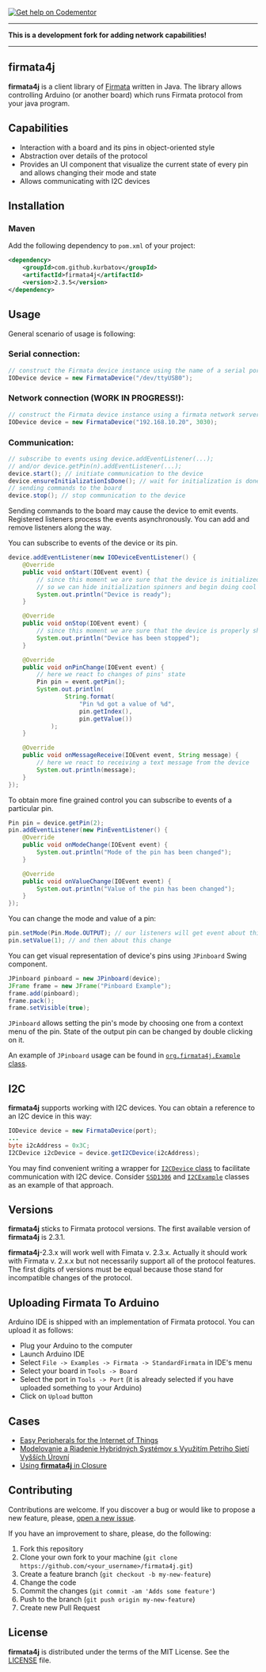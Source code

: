 [![Get help on Codementor](https://cdn.codementor.io/badges/get_help_github.svg)](https://www.codementor.io/olegkurbatov?utm_source=github&utm_medium=button&utm_term=olegkurbatov&utm_campaign=github)

  
___
__This is a development fork for adding network capabilities!__
___

## firmata4j
**firmata4j** is a client library of [Firmata](https://github.com/firmata/protocol)
written in Java. The library allows controlling Arduino (or another board) which
runs Firmata protocol from your java program.


## Capabilities
- Interaction with a board and its pins in object-oriented style
- Abstraction over details of the protocol
- Provides an UI component that visualize the current state of every pin and
allows changing their mode and state
- Allows communicating with I2C devices

## Installation

### Maven
Add the following dependency to `pom.xml` of your project:

```xml
<dependency>
    <groupId>com.github.kurbatov</groupId>
    <artifactId>firmata4j</artifactId>
    <version>2.3.5</version>
</dependency>
```

## Usage
General scenario of usage is following:
### Serial connection:
```java
// construct the Firmata device instance using the name of a serial port (eg. via usb/serial adapter)
IODevice device = new FirmataDevice("/dev/ttyUSB0");
```
### Network connection (WORK IN PROGRESS!):
```java
// construct the Firmata device instance using a firmata network server (eg. via wifi)
IODevice device = new FirmataDevice("192.168.10.20", 3030);
```

### Communication:
```java
// subscribe to events using device.addEventListener(...);
// and/or device.getPin(n).addEventListener(...);
device.start(); // initiate communication to the device
device.ensureInitializationIsDone(); // wait for initialization is done
// sending commands to the board
device.stop(); // stop communication to the device
```

Sending commands to the board may cause the device to emit events.
Registered listeners process the events asynchronously. You can add and remove
listeners along the way.

You can subscribe to events of the device or its pin.

```java
device.addEventListener(new IODeviceEventListener() {
    @Override
    public void onStart(IOEvent event) {
        // since this moment we are sure that the device is initialized
        // so we can hide initialization spinners and begin doing cool stuff
        System.out.println("Device is ready");
    }

    @Override
    public void onStop(IOEvent event) {
        // since this moment we are sure that the device is properly shut down
        System.out.println("Device has been stopped");
    }

    @Override
    public void onPinChange(IOEvent event) {
        // here we react to changes of pins' state
        Pin pin = event.getPin();
        System.out.println(
                String.format(
                    "Pin %d got a value of %d",
                    pin.getIndex(),
                    pin.getValue())
            );
    }

    @Override
    public void onMessageReceive(IOEvent event, String message) {
        // here we react to receiving a text message from the device
        System.out.println(message);
    }
});
```

To obtain more fine grained control you can subscribe to events of a particular
pin.

```java
Pin pin = device.getPin(2);
pin.addEventListener(new PinEventListener() {
    @Override
    public void onModeChange(IOEvent event) {
        System.out.println("Mode of the pin has been changed");
    }

    @Override
    public void onValueChange(IOEvent event) {
        System.out.println("Value of the pin has been changed");
    }
});
```

You can change the mode and value of a pin:

```java
pin.setMode(Pin.Mode.OUTPUT); // our listeners will get event about this change
pin.setValue(1); // and then about this change
```

You can get visual representation of device's pins using `JPinboard` Swing component.

```java
JPinboard pinboard = new JPinboard(device);
JFrame frame = new JFrame("Pinboard Example");
frame.add(pinboard);
frame.pack();
frame.setVisible(true);
```

`JPinboard` allows setting the pin's mode by choosing one from a context menu of
the pin. State of the output pin can be changed by double clicking on it.

An example of `JPinboard` usage can be found in
[`org.firmata4j.Example` class](https://github.com/kurbatov/firmata4j/blob/master/src/main/java/org/firmata4j/Example.java).

## I2C
**firmata4j** supports working with I2C devices. You can obtain a reference to
an I2C device in this way:

```java
IODevice device = new FirmataDevice(port);
...
byte i2cAddress = 0x3C;
I2CDevice i2cDevice = device.getI2CDevice(i2cAddress);
```

You may find convenient writing a wrapper for [`I2CDevice` class](https://github.com/kurbatov/firmata4j/blob/master/src/main/java/org/firmata4j/I2CDevice.java)
to facilitate communication with I2C device. Consider [`SSD1306`](https://github.com/kurbatov/firmata4j/blob/master/src/main/java/org/firmata4j/ssd1306/SSD1306.java)
and [`I2CExample`](https://github.com/kurbatov/firmata4j/blob/master/src/main/java/org/firmata4j/I2CExample.java)
classes as an example of that approach.

## Versions
**firmata4j** sticks to Firmata protocol versions. The first available version
of **firmata4j** is 2.3.1.

**firmata4j**-2.3.x will work well with Fimata v. 2.3.x. Actually it should work
with Firmata v. 2.x.x but not necessarily support all of the protocol features.
The first digits of versions must be equal because those stand for incompatible
changes of the protocol.

## Uploading Firmata To Arduino
Arduino IDE is shipped with an implementation of Firmata protocol. You can
upload it as follows:

- Plug your Arduino to the computer
- Launch Arduino IDE
- Select `File -> Examples -> Firmata -> StandardFirmata` in IDE's menu
- Select your board in `Tools -> Board`
- Select the port in `Tools -> Port` (it is already selected if you have uploaded something to your Arduino)
- Click on `Upload` button

## Cases

- [Easy Peripherals for the Internet of Things](https://repositorio-aberto.up.pt/bitstream/10216/84433/2/138208.pdf)
- [Modelovanie a Riadenie Hybridných Systémov s Využitím Petriho Sietí Vyšších Úrovní](http://www.fei.stuba.sk/docs/2016/autoreferaty/autoref_Kucera.pdf)
- [Using **firmata4j** in Closure](https://github.com/cowlike/firmata4j-samples-clojure)

## Contributing
Contributions are welcome. If you discover a bug or would like to propose a new
feature, please, [open a new issue](https://github.com/kurbatov/firmata4j/issues/new).

If you have an improvement to share, please, do the following:

1. Fork this repository
2. Clone your own fork to your machine (`git clone https://github.com/<your_username>/firmata4j.git`)
3. Create a feature branch (`git checkout -b my-new-feature`)
4. Change the code
5. Commit the changes (`git commit -am 'Adds some feature'`)
6. Push to the branch (`git push origin my-new-feature`)
7. Create new Pull Request

## License
**firmata4j** is distributed under the terms of the MIT License. See the
[LICENSE](https://github.com/kurbatov/firmata4j/blob/master/LICENSE) file.
